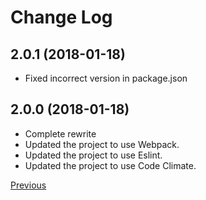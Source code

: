 # Change Log

## 2.0.1 (2018-01-18)
		
* Fixed incorrect version in package.json

## 2.0.0 (2018-01-18)

* Complete rewrite
* Updated the project to use Webpack.
* Updated the project to use Eslint.
* Updated the project to use Code Climate.

[Previous](https://github.com/combojs/combo-seed/blob/1.1.0/CHANGELOG.md)